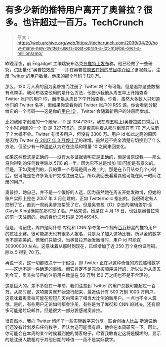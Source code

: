 # 有多少新的推特用户离开了奥普拉？很多。也许超过一百万。TechCrunch

> 原文：<https://web.archive.org/web/https://techcrunch.com/2009/04/20/how-many-new-twitter-users-post-oprah-a-lot-maybe-over-a-million/amp/>

 <amp-img class="size-full wp-image-57747 alignright amp-wp-enforced-sizes i-amphtml-layout-intrinsic i-amphtml-layout-size-defined" title="20090417-tows-oprah-twitter-290x218" src="https://web.archive.org/web/20230404000012im_/https://techcrunch.com/wp-content/uploads/2009/04/20090417-tows-oprah-twitter-290x218.jpg" alt="20090417-tows-oprah-twitter-290x218" layout="intrinsic" i-amphtml-layout="intrinsic"><i-amphtml-sizer class="i-amphtml-sizer"></i-amphtml-sizer></amp-img> 昨晚深夜，前 Engadget 主编瑞安布洛克[在推特上发布](https://web.archive.org/web/20230404000012/http://twitter.com/ryanblock/status/1563465860)称，他已经做了一些研究，试图量化“奥普拉效应”——即在奥普拉[周五在她的节目中介绍了](https://web.archive.org/web/20230404000012/https://techcrunch.com/2009/04/16/oprah-first-tweet-will-be-tomorrow-with-ashton-kutcher-on-the-show-soccer-moms-to-take-over-the-service/)该服务后，注册 Twitter 的用户数量。他来的那个号码？120 万。

那么，120 万人真的因为奥普拉而注册了 Twitter 吗？有可能，但是追踪这些数据有点棘手。我问布洛克他用的是什么方法，他告诉我他从周五早上开始查看 Twitter 账户的用户 ID，而不是从周日下午开始查看。你看，虽然大多数人只知道他们的 Twitter 名字，但如果你查看你的 Twitter 账户的 RSS 源，你会看到分配给它的一个号码——这是你的[用户 ID](https://web.archive.org/web/20230404000012/http://help.twitter.com/forums/10711/entries/15360) ，Twitter 会随着新用户的注册而增加。

比如我刚才创建的一个账号，ID 是 33471207。我在周五晚上(奥普拉脱口秀后几个小时)创建的一个 ID 是 32779621。这是否意味着从那时到现在有 70 万人注册了？大概不会。Twitter 有很多用户，但没有 3300 万。用户 id 如此之高的原因是因为 Twitter [在 2007 年 3 月停止了](https://web.archive.org/web/20230404000012/http://www.kottke.org/07/05/growth-of-twitter-vs-blogger)的递增。虽然还不完全清楚它切换到了什么方法，但至少有一种[理论](https://web.archive.org/web/20230404000012/http://www.dailyblogtips.com/how-many-users-does-twitter-have/)认为它在连续和增量 10 之间来回变化。

如果这种模式是正确的——没有太多证据表明它是正确的，但是请原谅我——那么将你得到的任何数字除以 5(10 的一半，因为它不总是增加 10)可能是有意义的。但是，正如我提到的，我的第一个号码是周五晚上的。那是在节目结束几个小时后，很可能是在许多新用户完成注册之后。所以我回去看看其他可能在同一时间注册的用户。

奥普拉，她自己，并不是一个很好的人选，因为虽然她在周五开始发微博，但她的账户实际上是在 2007 年 3 月创建的，正如 Twitterholic 指出的。我很确定有人控制了它，直到一周前奥普拉接管了它。但是奥普拉《O》杂志的编辑盖尔·金(Gayle King)确实在那时签了名。严格来说，她是在 4 月 16 日，也就是奥普拉秀的前一天注册的。她的身份证号码是 29546945。

 <amp-img class="size-thumbnail wp-image-57749 alignright amp-wp-enforced-sizes i-amphtml-layout-intrinsic i-amphtml-layout-size-defined" title="picture-41" src="https://web.archive.org/web/20230404000012im_/https://techcrunch.com/wp-content/uploads/2009/04/picture-41-300x165.png" alt="picture-41" layout="intrinsic" i-amphtml-layout="intrinsic"><i-amphtml-sizer class="i-amphtml-sizer"></i-amphtml-sizer></amp-img> 但是，请记住，周四是阿什顿·库彻和 CNN 争夺第一个拥有[百万](https://web.archive.org/web/20230404000012/https://techcrunch.com/2009/04/16/kutcher-plays-his-pied-piper-flute-and-gets-a-million-twitter-followers/)粉丝的推特用户的疯狂比赛。很可能那天也有很多人报名，只是为了加入这场比赛。所以金的数字也不是完美的。但我们只能说，当奥普拉开始发微博时，用户 id 可能在 30000000 左右。这意味着从那时到现在，已经增加了近 350 万个身份证号码。除以 5 得到 70 万。

再说一次，这一切都取决于一个假设，即 Twitter 正在以这种奇怪的方式递增数字——这远不是一件确定的事情。但它肯定不是完全按顺序进行的，所以认为从周五到今天，奥普拉节目的注册用户数量在 50 万到 150 万之间也不是不合理的。

这是巨大的。差不多就在一年前，我们注意到 Twitter 的用户总数可能超过一百万。从那时起，这项服务就开始流行起来，最近估计有 500 万到 1000 万用户。这意味着奥普拉可能在短短几天内带来了相当大比例的新用户。一点也不令人震惊。是的，有些用户无论如何都会注册，有些是为了库彻和 CNN 的对决，还有很多可能是垃圾邮件。但是很大一部分要感谢奥普拉。

很自然地，我向 Twitter 询问了一些实际数字来分享，联合创始人比兹·斯通说他们还没有计划发布任何数字，但认为这可能很有趣，他会在本周研究一下。因此，你可能会在本周的某个时候看到他的博客帖子，尽管我敢肯定这将是模糊的，显示的是注册人数相对于其他日期的峰值——而不是实际数字。

<amp-analytics data-credentials="include" class="i-amphtml-layout-fixed i-amphtml-layout-size-defined" i-amphtml-layout="fixed"></amp-analytics>